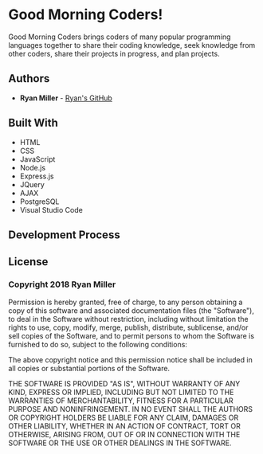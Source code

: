 # Good Morning Coders!

Good Morning Coders brings coders of many popular programming languages together to share their coding knowledge, seek knowledge from other coders, share their projects in progress, and plan projects.

## Authors
* **Ryan Miller** - [Ryan's GitHub](https://github.com/Ryan330)

## Built With
* HTML
* CSS
* JavaScript
* Node.js
* Express.js
* JQuery
* AJAX
* PostgreSQL
* Visual Studio Code

## Development Process

## License
### Copyright 2018 Ryan Miller

Permission is hereby granted, free of charge, to any person obtaining a copy of this software and associated documentation files (the "Software"), to deal in the Software without restriction, including without limitation the rights to use, copy, modify, merge, publish, distribute, sublicense, and/or sell copies of the Software, and to permit persons to whom the Software is furnished to do so, subject to the following conditions:

The above copyright notice and this permission notice shall be included in all copies or substantial portions of the Software.

THE SOFTWARE IS PROVIDED "AS IS", WITHOUT WARRANTY OF ANY KIND, EXPRESS OR IMPLIED, INCLUDING BUT NOT LIMITED TO THE WARRANTIES OF MERCHANTABILITY, FITNESS FOR A PARTICULAR PURPOSE AND NONINFRINGEMENT. IN NO EVENT SHALL THE AUTHORS OR COPYRIGHT HOLDERS BE LIABLE FOR ANY CLAIM, DAMAGES OR OTHER LIABILITY, WHETHER IN AN ACTION OF CONTRACT, TORT OR OTHERWISE, ARISING FROM, OUT OF OR IN CONNECTION WITH THE SOFTWARE OR THE USE OR OTHER DEALINGS IN THE SOFTWARE.
